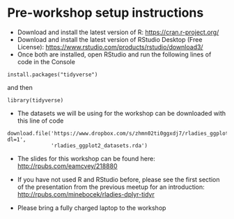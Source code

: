 # Pre-workshop setup instructions

- Download and install the latest version of R: https://cran.r-project.org/
- Download and install the latest version of RStudio Desktop (Free License): https://www.rstudio.com/products/rstudio/download3/
- Once both are installed, open RStudio and run the following lines of code in the Console

```{r}
install.packages("tidyverse")
```

and then

```{r}
library(tidyverse)
```

- The datasets we will be using for the workshop can be downloaded with this line of code

```{r}
download.file('https://www.dropbox.com/s/zhmn02ti0ggxdj7/rladies_ggplot2_datasets.rda?dl=1',
              'rladies_ggplot2_datasets.rda')
```

- The slides for this workshop can be found here: http://rpubs.com/eamcvey/218880

- If you have not used R and RStudio before, please see the first section of the presentation from the previous meetup for an introduction: http://rpubs.com/minebocek/rladies-dplyr-tidyr

- Please bring a fully charged laptop to the workshop
